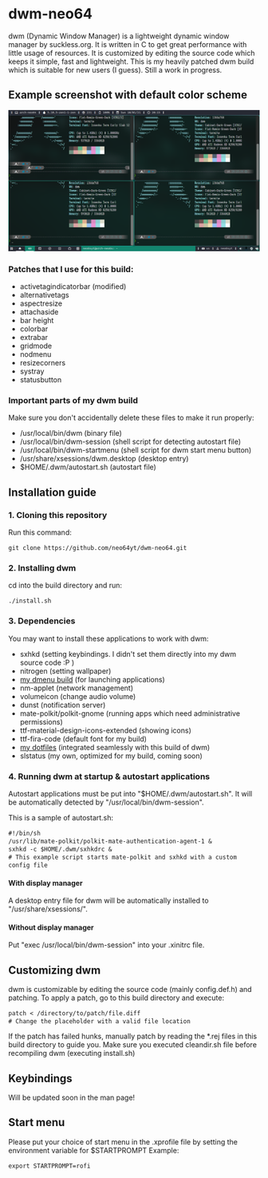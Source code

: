 # dwm-neo64
dwm (Dynamic Window Manager) is a lightweight dynamic window manager by suckless.org. It is written in C to get great performance with little usage of resources. It is customized by editing the source code which keeps it simple, fast and lightweight. This is my heavily patched dwm build which is suitable for new users (I guess). Still a work in progress.

## Example screenshot with default color scheme
![screenshot](screen.png)

### Patches that I use for this build:
* activetagindicatorbar (modified)
* alternativetags
* aspectresize
* attachaside
* bar height
* colorbar
* extrabar
* gridmode
* nodmenu
* resizecorners
* systray
* statusbutton
### Important parts of my dwm build 
Make sure you don't accidentally delete these files to make it run properly:

* /usr/local/bin/dwm (binary file)
* /usr/local/bin/dwm-session (shell script for detecting autostart file)
* /usr/local/bin/dwm-startmenu (shell script for dwm start menu button)
* /usr/share/xsessions/dwm.desktop (desktop entry)
* $HOME/.dwm/autostart.sh (autostart file)

## Installation guide

### 1. Cloning this repository
Run this command:
```
git clone https://github.com/neo64yt/dwm-neo64.git
```

### 2. Installing dwm
cd into the build directory and run:
```
./install.sh
```

### 3. Dependencies
You may want to install these applications to work with dwm:
* sxhkd (setting keybindings. I didn't set them directly into my dwm source code :P )
* nitrogen (setting wallpaper)
* [my dmenu build](https://github.com/neo64yt/dmenu-neo64/) (for launching applications)
* nm-applet (network management)
* volumeicon (change audio volume)
* dunst (notification server)
* mate-polkit/polkit-gnome (running apps which need administrative permissions)
* ttf-material-design-icons-extended (showing icons)
* ttf-fira-code (default font for my build)
* [my dotfiles](https://github.com/neo64yt/dotfiles/) (integrated seamlessly with this build of dwm)
* slstatus (my own, optimized for my build, coming soon)

### 4. Running dwm at startup & autostart applications
Autostart applications must be put into "$HOME/.dwm/autostart.sh". It will be automatically detected by "/usr/local/bin/dwm-session".

This is a sample of autostart.sh:
```
#!/bin/sh
/usr/lib/mate-polkit/polkit-mate-authentication-agent-1 &
sxhkd -c $HOME/.dwm/sxhkdrc &
# This example script starts mate-polkit and sxhkd with a custom config file
```

#### With display manager
A desktop entry file for dwm will be automatically installed to "/usr/share/xsessions/".

#### Without display manager
Put "exec /usr/local/bin/dwm-session" into your .xinitrc file.

## Customizing dwm
dwm is customizable by editing the source code (mainly config.def.h) and patching. To apply a patch, go to this build directory and execute:
```
patch < /directory/to/patch/file.diff
# Change the placeholder with a valid file location
```
If the patch has failed hunks, manually patch by reading the *.rej files in this build directory to guide you.
Make sure you executed cleandir.sh file before recompiling dwm (executing install.sh)

## Keybindings
Will be updated soon in the man page!

## Start menu 
Please put your choice of start menu in the .xprofile file by setting the environment variable for $STARTPROMPT
Example:
```
export STARTPROMPT=rofi
```

